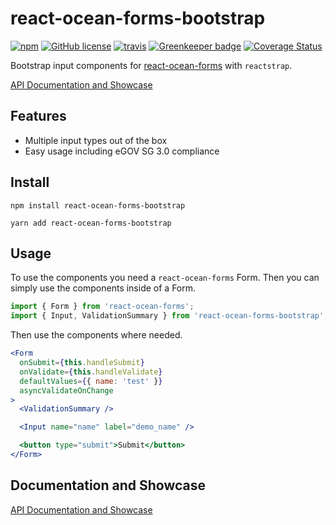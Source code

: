 # react-ocean-forms-bootstrap

[![npm](https://img.shields.io/npm/v/react-ocean-forms-bootstrap.svg)](https://www.npmjs.com/package/react-ocean-forms-bootstrap)
[![GitHub license](https://img.shields.io/github/license/environment-agency-austria/react-ocean-forms-bootstrap.svg)](https://github.com/environment-agency-austria/react-ocean-forms-bootstrap/blob/master/LICENSE)
[![travis](https://travis-ci.com/environment-agency-austria/react-ocean-forms-bootstrap.svg?branch=master)](https://travis-ci.com/environment-agency-austria/react-ocean-forms-bootstrap)
[![Greenkeeper badge](https://badges.greenkeeper.io/environment-agency-austria/react-ocean-forms-bootstrap.svg)](https://greenkeeper.io/)
[![Coverage Status](https://coveralls.io/repos/github/environment-agency-austria/react-ocean-forms-bootstrap/badge.svg?branch=master)](https://coveralls.io/github/environment-agency-austria/react-ocean-forms-bootstrap?branch=master)

Bootstrap input components for [react-ocean-forms](https://github.com/environment-agency-austria/react-ocean-forms) with `reactstrap`.

[API Documentation and Showcase](https://environment-agency-austria.github.io/forms-showcase/#/)

## Features

- Multiple input types out of the box
- Easy usage including eGOV SG 3.0 compliance

## Install

`npm install react-ocean-forms-bootstrap`

`yarn add react-ocean-forms-bootstrap`

## Usage

To use the components you need a `react-ocean-forms` Form. Then you can simply
use the components inside of a Form.

```js
import { Form } from 'react-ocean-forms';
import { Input, ValidationSummary } from 'react-ocean-forms-bootstrap';
```

Then use the components where needed.

```jsx
<Form
  onSubmit={this.handleSubmit}
  onValidate={this.handleValidate}
  defaultValues={{ name: 'test' }}
  asyncValidateOnChange
>
  <ValidationSummary />

  <Input name="name" label="demo_name" />

  <button type="submit">Submit</button>
</Form>
```

## Documentation and Showcase

[API Documentation and Showcase](https://environment-agency-austria.github.io/forms-showcase/#/)
